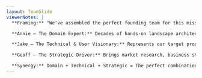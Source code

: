 ```yaml
---
layout: TeamSlide
viewerNotes: |
  **Framing:** "We've assembled the perfect founding team for this mission — the rare blend of deep domain expertise, technical excellence, and strategic vision."

  **Annie — The Domain Expert:** Decades of hands-on landscape architecture, deep horticultural knowledge, owns the ground truth. Ensures our data and design principles are authentic and effective.

  **Jake — The Technical & User Visionary:** Represents our target prosumer, understands existing tool frustrations, and brings engineering skill for scalable, modern products. Builds what users love.

  **Geoff — The Strategic Driver:** Brings market research, business strategy, and product vision. Bridges domain + technical to make Flora a viable, high-growth venture.

  **Synergy:** Domain + Technical + Strategic = The perfect combination. Together, we cover all dimensions required for success.
---
```

